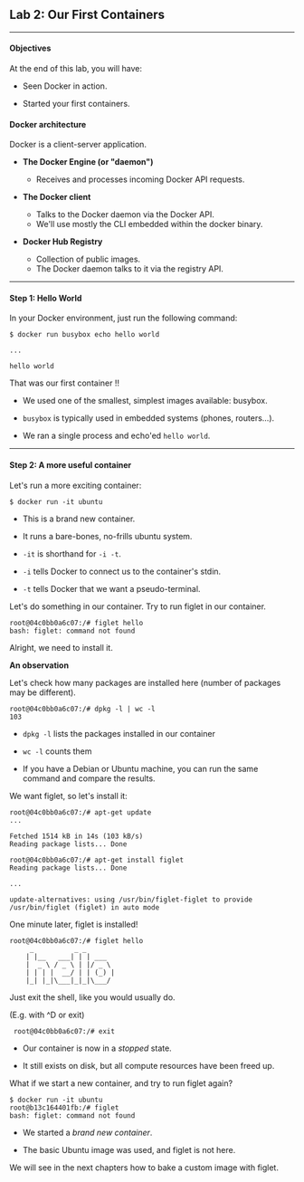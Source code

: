 ## Lab 2: Our First Containers

--------

#### Objectives

At the end of this lab, you will have:

-   Seen Docker in action.

-   Started your first containers.

#### Docker architecture

Docker is a client-server application.

-   **The Docker Engine (or "daemon")**

    - Receives and processes incoming Docker API requests.

-   **The Docker client**

    - Talks to the Docker daemon via the Docker API.
    - We'll use mostly the CLI embedded within the docker binary.

-   **Docker Hub Registry**

    - Collection of public images.
    - The Docker daemon talks to it via the registry API.

--------

#### Step 1: Hello World

In your Docker environment, just run the following command:
```
$ docker run busybox echo hello world

...

hello world
```
That was our first container !!

-   We used one of the smallest, simplest images available: busybox.

-   `busybox` is typically used in embedded systems (phones, routers...).

-   We ran a single process and echo'ed `hello world`.

--------

#### Step 2: A more useful container

Let's run a more exciting container:
```
$ docker run -it ubuntu
```
-   This is a brand new container.

-   It runs a bare-bones, no-frills ubuntu system.

- `-it` is shorthand for `-i -t`.

-   `-i` tells Docker to connect us to the container's stdin.

-   `-t` tells Docker that we want a pseudo-terminal.


Let's do something in our container. Try to run figlet in our container.
```
root@04c0bb0a6c07:/# figlet hello
bash: figlet: command not found
```
Alright, we need to install it.

**An observation**

Let's check how many packages are installed here (number of packages may be different).
```
root@04c0bb0a6c07:/# dpkg -l | wc -l 
103
```
- `dpkg -l` lists the packages installed in our container

- `wc -l` counts them

- If you have a Debian or Ubuntu machine, you can run the same command and compare the results.

We want figlet, so let's install it:
```
root@04c0bb0a6c07:/# apt-get update
...

Fetched 1514 kB in 14s (103 kB/s) 
Reading package lists... Done

root@04c0bb0a6c07:/# apt-get install figlet
Reading package lists... Done

...

update-alternatives: using /usr/bin/figlet-figlet to provide /usr/bin/figlet (figlet) in auto mode
```
One minute later, figlet is installed!
```
root@04c0bb0a6c07:/# figlet hello
     _          _ _
    | |__   ___| | | ___
    |  _ \ / _ \ | |/ _ \
    | | | |  __/ | | (_) |
    |_| |_|\___|_|_|\___/
```

Just exit the shell, like you would usually do.

(E.g. with ^D or exit)
```
 root@04c0bb0a6c07:/# exit
```
-   Our container is now in a *stopped* state.

-   It still exists on disk, but all compute resources have been freed up.


What if we start a new container, and try to run figlet again?
```
$ docker run -it ubuntu 
root@b13c164401fb:/# figlet 
bash: figlet: command not found
```
-   We started a *brand new container*.

-   The basic Ubuntu image was used, and figlet is not here.

We will see in the next chapters how to bake a custom image with figlet.
